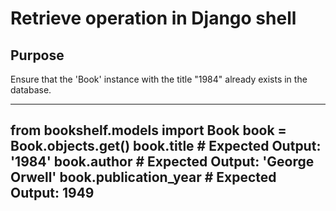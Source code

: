 # Retrieve operation in Django shell

## Purpose
Ensure that the 'Book' instance with the title "1984" already exists in the database.

---
from bookshelf.models import Book
book = Book.objects.get()
book.title # Expected Output: '1984'
book.author # Expected Output: 'George Orwell'
book.publication_year # Expected Output: 1949
---